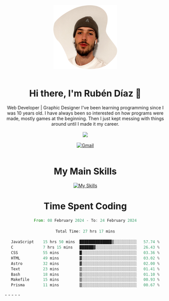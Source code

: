 <div align="center">
	<img height=200 width=200 src="./.img/yo_github_pfp.png" alt="Rubén Díaz" width=200/><br><br>
	
	
 # Hi there, I'm Rubén Díaz 👋

  Web Developer | Graphic Designer
  I've been learning programming since I was 10 years old. I have always been so interested on how programs were made, mostly games at the beginning. Then I just kept messing with things around until I made it my career.
  <br>
  <br>
  <a href="https://www.github.com/rubendiazzz" target="_blank" rel="noreferrer"><img
src="https://img.shields.io/github/followers/rubendiazzz?logo=github&style=for-the-badge&color=red" /></a>


  <a href="mailto:rubendfraga@gmail.com">![Gmail](https://img.shields.io/badge/Gmail-D14836?style=for-the-badge&logo=gmail&logoColor=white)</a><br><br>

  # My Main Skills
  [![My Skills](https://skillicons.dev/icons?i=js,html,css,tailwind,c,cpp,cs,react,nextjs,astro,mysql,mongo)](https://skillicons.dev)

# Time Spent Coding
<!--START_SECTION:waka-->

```rust
From: 08 February 2024 - To: 24 February 2024

Total Time: 27 hrs 17 mins

JavaScript    15 hrs 50 mins  ██████████████▒░░░░░░░░░░   57.74 %
C             7 hrs 15 mins   ██████▓░░░░░░░░░░░░░░░░░░   26.43 %
CSS           55 mins         █░░░░░░░░░░░░░░░░░░░░░░░░   03.36 %
HTML          49 mins         ▓░░░░░░░░░░░░░░░░░░░░░░░░   03.02 %
Astro         32 mins         ▓░░░░░░░░░░░░░░░░░░░░░░░░   02.00 %
Text          23 mins         ▒░░░░░░░░░░░░░░░░░░░░░░░░   01.41 %
Bash          18 mins         ▒░░░░░░░░░░░░░░░░░░░░░░░░   01.10 %
Makefile      15 mins         ▒░░░░░░░░░░░░░░░░░░░░░░░░   00.93 %
Prisma        11 mins         ▒░░░░░░░░░░░░░░░░░░░░░░░░   00.67 %
```

<!--END_SECTION:waka-->
</div>
-
-
-
-
-
